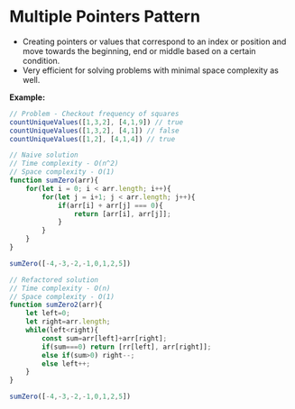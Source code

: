 # **Multiple Pointers Pattern**
  
* Creating pointers or values that correspond to an index or position and move towards the beginning, end or middle based on a certain condition.
* Very efficient for solving problems with minimal space complexity as well.

**Example:**
```js
// Problem - Checkout frequency of squares
countUniqueValues([1,3,2], [4,1,9]) // true
countUniqueValues([1,3,2], [4,1]) // false
countUniqueValues([1,2], [4,1,4]) // true
```
```js
// Naive solution
// Time complexity - O(n^2)
// Space complexity - O(1)
function sumZero(arr){
    for(let i = 0; i < arr.length; i++){
        for(let j = i+1; j < arr.length; j++){
            if(arr[i] + arr[j] === 0){
                return [arr[i], arr[j]];
            }
        }
    }
}

sumZero([-4,-3,-2,-1,0,1,2,5])
```
```js
// Refactored solution
// Time complexity - O(n)
// Space complexity - O(1)
function sumZero2(arr){
	let left=0;
	let right=arr.length;
	while(left<right){
		const sum=arr[left]+arr[right];
		if(sum===0) return [rr[left], arr[right]];
		else if(sum>0) right--;
		else left++;
	}
}

sumZero([-4,-3,-2,-1,0,1,2,5])
```
